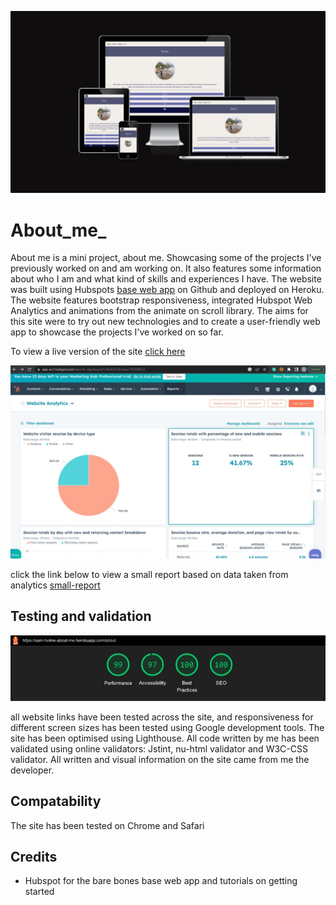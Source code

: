 
![mock-up-image](/project/images/mock-up-image.jpg)

# About_me_ 

About me is a mini project, about me. Showcasing some of the projects I've previously worked on and am working on. It also features some information about who I am and what kind of skills and experiences I have. The website was built using Hubspots [base web app](https://github.com/HubSpot/BaseWebApp) on Github and deployed on Heroku. 
The website features bootstrap responsiveness, integrated Hubspot Web Analytics and animations from the animate on scroll library. 
The aims for this site were to try out new technologies and to create a user-friendly web app to showcase the projects I've worked on so far. 

To view a live version of the site [click here](https://sam-hulme-about-me.herokuapp.com/)

![hubspot-analysis](/project/images/hubspot-activity.jpg)

click the link below to view a small report based on data taken from analytics
[small-report](https://app.luminpdf.com/viewer/64736bfb5b9dfe816e3551c9)


## Testing and validation

![lighthouse-score](/project/images/lighthouse-performance.jpg)

all website links have been tested across the site, and responsiveness for different screen sizes has been tested using Google development tools. The site has been optimised using Lighthouse. All code written by me has been validated using online validators: Jstint, nu-html validator and W3C-CSS validator. All written and visual information on the site came from me the developer. 

## Compatability 

The site has been tested on Chrome and Safari 


## Credits

- Hubspot for the bare bones base web app and tutorials on getting started